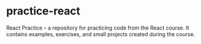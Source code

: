 # practice-react
React Practice – a repository for practicing code from the React course. It contains examples, exercises, and small projects created during the course.
